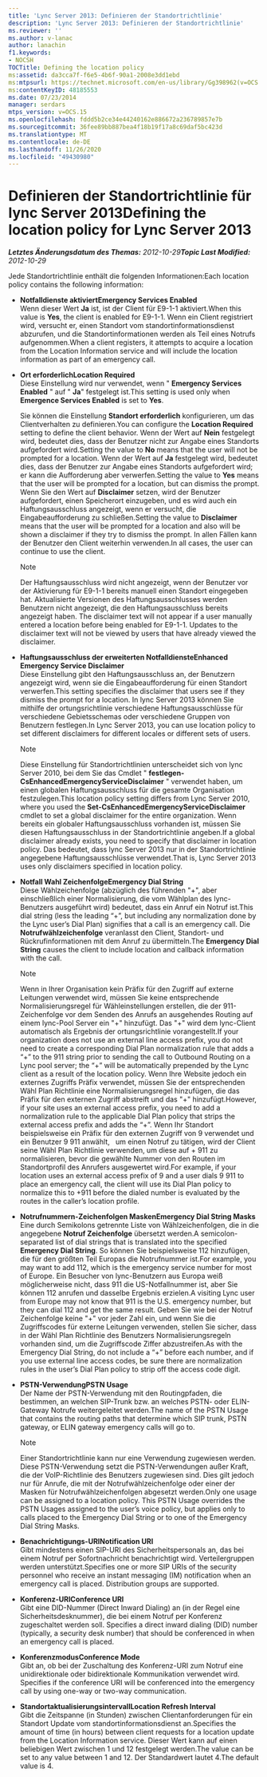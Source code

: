 ```yaml
---
title: 'Lync Server 2013: Definieren der Standortrichtlinie'
description: 'Lync Server 2013: Definieren der Standortrichtlinie'
ms.reviewer: ''
ms.author: v-lanac
author: lanachin
f1.keywords:
- NOCSH
TOCTitle: Defining the location policy
ms:assetid: da3cca7f-f6e5-4b6f-90a1-2008e3dd1ebd
ms:mtpsurl: https://technet.microsoft.com/en-us/library/Gg398962(v=OCS.15)
ms:contentKeyID: 48185553
ms.date: 07/23/2014
manager: serdars
mtps_version: v=OCS.15
ms.openlocfilehash: fddd5b2ce34e44240162e886672a236789857e7b
ms.sourcegitcommit: 36fee89bb887bea4f18b19f17a8c69daf5bc423d
ms.translationtype: MT
ms.contentlocale: de-DE
ms.lasthandoff: 11/26/2020
ms.locfileid: "49430980"
---
```

# <a name="defining-the-location-policy-for-lync-server-2013"></a><span data-ttu-id="1f7f3-103">Definieren der Standortrichtlinie für lync Server 2013</span><span class="sxs-lookup"><span data-stu-id="1f7f3-103">Defining the location policy for Lync Server 2013</span></span>

<div data-xmlns="http://www.w3.org/1999/xhtml">

<div class="topic" data-xmlns="http://www.w3.org/1999/xhtml" data-msxsl="urn:schemas-microsoft-com:xslt" data-cs="https://msdn.microsoft.com/">

<div data-asp="https://msdn2.microsoft.com/asp">



</div>

<div id="mainSection">

<div id="mainBody"><span data-ttu-id="1f7f3-104">

<span> </span></span><span class="sxs-lookup"><span data-stu-id="1f7f3-104">

<span> </span></span></span>

<span data-ttu-id="1f7f3-105">_**Letztes Änderungsdatum des Themas:** 2012-10-29_</span><span class="sxs-lookup"><span data-stu-id="1f7f3-105">_**Topic Last Modified:** 2012-10-29_</span></span>

<span data-ttu-id="1f7f3-106">Jede Standortrichtlinie enthält die folgenden Informationen:</span><span class="sxs-lookup"><span data-stu-id="1f7f3-106">Each location policy contains the following information:</span></span>

  - <span data-ttu-id="1f7f3-107">**Notfalldienste aktiviert**</span><span class="sxs-lookup"><span data-stu-id="1f7f3-107">**Emergency Services Enabled**</span></span>  
    <span data-ttu-id="1f7f3-108">Wenn dieser Wert **Ja** ist, ist der Client für E9-1-1 aktiviert.</span><span class="sxs-lookup"><span data-stu-id="1f7f3-108">When this value is **Yes**, the client is enabled for E9-1-1.</span></span> <span data-ttu-id="1f7f3-109">Wenn ein Client registriert wird, versucht er, einen Standort vom standortinformationsdienst abzurufen, und die Standortinformationen werden als Teil eines Notrufs aufgenommen.</span><span class="sxs-lookup"><span data-stu-id="1f7f3-109">When a client registers, it attempts to acquire a location from the Location Information service and will include the location information as part of an emergency call.</span></span>

<!-- end list -->

  - <span data-ttu-id="1f7f3-110">**Ort erforderlich**</span><span class="sxs-lookup"><span data-stu-id="1f7f3-110">**Location Required**</span></span>  
    <span data-ttu-id="1f7f3-111">Diese Einstellung wird nur verwendet, wenn " **Emergency Services Enabled** " auf " **Ja**" festgelegt ist.</span><span class="sxs-lookup"><span data-stu-id="1f7f3-111">This setting is used only when **Emergence Services Enabled** is set to **Yes**.</span></span>
    
    <span data-ttu-id="1f7f3-112">Sie können die Einstellung **Standort erforderlich** konfigurieren, um das Clientverhalten zu definieren.</span><span class="sxs-lookup"><span data-stu-id="1f7f3-112">You can configure the **Location Required** setting to define the client behavior.</span></span> <span data-ttu-id="1f7f3-113">Wenn der Wert auf **Nein** festgelegt wird, bedeutet dies, dass der Benutzer nicht zur Angabe eines Standorts aufgefordert wird.</span><span class="sxs-lookup"><span data-stu-id="1f7f3-113">Setting the value to **No** means that the user will not be prompted for a location.</span></span> <span data-ttu-id="1f7f3-114">Wenn der Wert auf **Ja** festgelegt wird, bedeutet dies, dass der Benutzer zur Angabe eines Standorts aufgefordert wird; er kann die Aufforderung aber verwerfen.</span><span class="sxs-lookup"><span data-stu-id="1f7f3-114">Setting the value to **Yes** means that the user will be prompted for a location, but can dismiss the prompt.</span></span> <span data-ttu-id="1f7f3-115">Wenn Sie den Wert auf **Disclaimer** setzen, wird der Benutzer aufgefordert, einen Speicherort einzugeben, und es wird auch ein Haftungsausschluss angezeigt, wenn er versucht, die Eingabeaufforderung zu schließen.</span><span class="sxs-lookup"><span data-stu-id="1f7f3-115">Setting the value to **Disclaimer** means that the user will be prompted for a location and also will be shown a disclaimer if they try to dismiss the prompt.</span></span> <span data-ttu-id="1f7f3-116">In allen Fällen kann der Benutzer den Client weiterhin verwenden.</span><span class="sxs-lookup"><span data-stu-id="1f7f3-116">In all cases, the user can continue to use the client.</span></span>
    
    <div>
    

    > [!NOTE]  
    > <span data-ttu-id="1f7f3-p103">Der Haftungsausschluss wird nicht angezeigt, wenn der Benutzer vor der Aktivierung für E9-1-1 bereits manuell einen Standort eingegeben hat. Aktualisierte Versionen des Haftungsausschlusses werden Benutzern nicht angezeigt, die den Haftungsausschluss bereits angezeigt haben. </span><span class="sxs-lookup"><span data-stu-id="1f7f3-p103">The disclaimer text will not appear if a user manually entered a location before being enabled for E9-1-1. Updates to the disclaimer text will not be viewed by users that have already viewed the disclaimer.</span></span>

    
    </div>

<!-- end list -->

  - <span data-ttu-id="1f7f3-119">**Haftungsausschluss der erweiterten Notfalldienste**</span><span class="sxs-lookup"><span data-stu-id="1f7f3-119">**Enhanced Emergency Service Disclaimer**</span></span>  
    <span data-ttu-id="1f7f3-120">Diese Einstellung gibt den Haftungsausschluss an, der Benutzern angezeigt wird, wenn sie die Eingabeaufforderung für einen Standort verwerfen.</span><span class="sxs-lookup"><span data-stu-id="1f7f3-120">This setting specifies the disclaimer that users see if they dismiss the prompt for a location.</span></span> <span data-ttu-id="1f7f3-121">In lync Server 2013 können Sie mithilfe der ortungsrichtlinie verschiedene Haftungsausschlüsse für verschiedene Gebietsschemas oder verschiedene Gruppen von Benutzern festlegen.</span><span class="sxs-lookup"><span data-stu-id="1f7f3-121">In Lync Server 2013, you can use location policy to set different disclaimers for different locales or different sets of users.</span></span>
    
    <div>
    

    > [!NOTE]  
    > <span data-ttu-id="1f7f3-122">Diese Einstellung für Standortrichtlinien unterscheidet sich von lync Server 2010, bei dem Sie das Cmdlet " <STRONG>festlegen-CsEnhancedEmergencyServiceDisclaimer</STRONG> " verwendet haben, um einen globalen Haftungsausschluss für die gesamte Organisation festzulegen.</span><span class="sxs-lookup"><span data-stu-id="1f7f3-122">This location policy setting differs from Lync Server 2010, where you used the <STRONG>Set-CsEnhancedEmergencyServiceDisclaimer</STRONG> cmdlet to set a global disclaimer for the entire organization.</span></span> <span data-ttu-id="1f7f3-123">Wenn bereits ein globaler Haftungsausschluss vorhanden ist, müssen Sie diesen Haftungsausschluss in der Standortrichtlinie angeben.</span><span class="sxs-lookup"><span data-stu-id="1f7f3-123">If a global disclaimer already exists, you need to specify that disclaimer in location policy.</span></span> <span data-ttu-id="1f7f3-124">Das bedeutet, dass lync Server 2013 nur in der Standortrichtlinie angegebene Haftungsausschlüsse verwendet.</span><span class="sxs-lookup"><span data-stu-id="1f7f3-124">That is, Lync Server 2013 uses only disclaimers specified in location policy.</span></span>

    
    </div>

<!-- end list -->

  - <span data-ttu-id="1f7f3-125">**Notfall Wahl Zeichenfolge**</span><span class="sxs-lookup"><span data-stu-id="1f7f3-125">**Emergency Dial String**</span></span>  
    <span data-ttu-id="1f7f3-126">Diese Wählzeichenfolge (abzüglich des führenden "+", aber einschließlich einer Normalisierung, die vom Wählplan des lync-Benutzers ausgeführt wird) bedeutet, dass ein Anruf ein Notruf ist.</span><span class="sxs-lookup"><span data-stu-id="1f7f3-126">This dial string (less the leading “+”, but including any normalization done by the Lync user’s Dial Plan) signifies that a call is an emergency call.</span></span> <span data-ttu-id="1f7f3-127">Die **Notrufwählzeichenfolge** veranlasst den Client, Standort- und Rückrufinformationen mit dem Anruf zu übermitteln.</span><span class="sxs-lookup"><span data-stu-id="1f7f3-127">The **Emergency Dial String** causes the client to include location and callback information with the call.</span></span>
    
    <div>
    

    > [!NOTE]  
    > <span data-ttu-id="1f7f3-128">Wenn in Ihrer Organisation kein Präfix für den Zugriff auf externe Leitungen verwendet wird, müssen Sie keine entsprechende Normalisierungsregel für Wähleinstellungen erstellen, die der 911-Zeichenfolge vor dem Senden des Anrufs an ausgehendes Routing auf einem lync-Pool Server ein "+" hinzufügt. Das "+" wird dem lync-Client automatisch als Ergebnis der ortungsrichtlinie vorangestellt.</span><span class="sxs-lookup"><span data-stu-id="1f7f3-128">If your organization does not use an external line access prefix, you do not need to create a corresponding Dial Plan normalization rule that adds a “+” to the 911 string prior to sending the call to Outbound Routing on a Lync pool server; the “+” will be automatically prepended by the Lync client as a result of the location policy.</span></span> <span data-ttu-id="1f7f3-129">Wenn Ihre Website jedoch ein externes Zugriffs Präfix verwendet, müssen Sie der entsprechenden Wähl Plan Richtlinie eine Normalisierungsregel hinzufügen, die das Präfix für den externen Zugriff abstreift und das "+" hinzufügt.</span><span class="sxs-lookup"><span data-stu-id="1f7f3-129">However, if your site uses an external access prefix, you need to add a normalization rule to the applicable Dial Plan policy that strips the external access prefix and adds the “+”.</span></span> <span data-ttu-id="1f7f3-130">Wenn Ihr Standort beispielsweise ein Präfix für den externen Zugriff von 9 verwendet und ein Benutzer 9 911 anwählt, &nbsp; um einen Notruf zu tätigen, wird der Client seine Wähl Plan Richtlinie verwenden, um diese auf + 911 zu normalisieren, bevor die gewählte Nummer von den Routen im Standortprofil des Anrufers ausgewertet wird.</span><span class="sxs-lookup"><span data-stu-id="1f7f3-130">For example, if your location uses an external access prefix of 9 and a user dials 9&nbsp;911 to place an emergency call, the client will use its Dial Plan policy to normalize this to +911 before the dialed number is evaluated by the routes in the caller’s location profile.</span></span>

    
    </div>

<!-- end list -->

  - <span data-ttu-id="1f7f3-131">**Notrufnummern-Zeichenfolgen Masken**</span><span class="sxs-lookup"><span data-stu-id="1f7f3-131">**Emergency Dial String Masks**</span></span>  
    <span data-ttu-id="1f7f3-132">Eine durch Semikolons getrennte Liste von Wählzeichenfolgen, die in die angegebene **Notruf Zeichenfolge** übersetzt werden.</span><span class="sxs-lookup"><span data-stu-id="1f7f3-132">A semicolon-separated list of dial strings that is translated into the specified **Emergency Dial String**.</span></span> <span data-ttu-id="1f7f3-133">So können Sie beispielsweise 112 hinzufügen, die für den größten Teil Europas die Notrufnummer ist.</span><span class="sxs-lookup"><span data-stu-id="1f7f3-133">For example, you may want to add 112, which is the emergency service number for most of Europe.</span></span> <span data-ttu-id="1f7f3-134">Ein Besucher von lync-Benutzern aus Europa weiß möglicherweise nicht, dass 911 die US-Notfallnummer ist, aber Sie können 112 anrufen und dasselbe Ergebnis erzielen.</span><span class="sxs-lookup"><span data-stu-id="1f7f3-134">A visiting Lync user from Europe may not know that 911 is the U.S. emergency number, but they can dial 112 and get the same result.</span></span> <span data-ttu-id="1f7f3-135">Geben Sie wie bei der Notruf Zeichenfolge keine "+" vor jeder Zahl ein, und wenn Sie die Zugriffscodes für externe Leitungen verwenden, stellen Sie sicher, dass in der Wähl Plan Richtlinie des Benutzers Normalisierungsregeln vorhanden sind, um die Zugriffscode Ziffer abzustreifen.</span><span class="sxs-lookup"><span data-stu-id="1f7f3-135">As with the Emergency Dial String, do not include a “+” before each number, and if you use external line access codes, be sure there are normalization rules in the user’s Dial Plan policy to strip off the access code digit.</span></span>

<!-- end list -->

  - <span data-ttu-id="1f7f3-136">**PSTN-Verwendung**</span><span class="sxs-lookup"><span data-stu-id="1f7f3-136">**PSTN Usage**</span></span>  
    <span data-ttu-id="1f7f3-137">Der Name der PSTN-Verwendung mit den Routingpfaden, die bestimmen, an welchen SIP-Trunk bzw. an welches PSTN- oder ELIN-Gateway Notrufe weitergeleitet werden.</span><span class="sxs-lookup"><span data-stu-id="1f7f3-137">The name of the PSTN Usage that contains the routing paths that determine which SIP trunk, PSTN gateway, or ELIN gateway emergency calls will go to.</span></span>
    
    <div>
    

    > [!NOTE]  
    > <span data-ttu-id="1f7f3-p109">Einer Standortrichtlinie kann nur eine Verwendung zugewiesen werden. Diese PSTN-Verwendung setzt die PSTN-Verwendungen außer Kraft, die der VoIP-Richtlinie des Benutzers zugewiesen sind. Dies gilt jedoch nur für Anrufe, die mit der Notrufwählzeichenfolge oder einer der Masken für Notrufwählzeichenfolgen abgesetzt werden.</span><span class="sxs-lookup"><span data-stu-id="1f7f3-p109">Only one usage can be assigned to a location policy. This PSTN Usage overrides the PSTN Usages assigned to the user’s voice policy, but applies only to calls placed to the Emergency Dial String or to one of the Emergency Dial String Masks.</span></span>

    
    </div>

<!-- end list -->

  - <span data-ttu-id="1f7f3-140">**Benachrichtigungs-URI**</span><span class="sxs-lookup"><span data-stu-id="1f7f3-140">**Notification URI**</span></span>  
    <span data-ttu-id="1f7f3-p110">Gibt mindestens einen SIP-URI des Sicherheitspersonals an, das bei einem Notruf per Sofortnachricht benachrichtigt wird. Verteilergruppen werden unterstützt.</span><span class="sxs-lookup"><span data-stu-id="1f7f3-p110">Specifies one or more SIP URIs of the security personnel who receive an instant messaging (IM) notification when an emergency call is placed. Distribution groups are supported.</span></span>

<!-- end list -->

  - <span data-ttu-id="1f7f3-143">**Konferenz-URI**</span><span class="sxs-lookup"><span data-stu-id="1f7f3-143">**Conference URI**</span></span>  
    <span data-ttu-id="1f7f3-144">Gibt eine DID-Nummer (Direct Inward Dialing) an (in der Regel eine Sicherheitsdesknummer), die bei einem Notruf per Konferenz zugeschaltet werden soll.  </span><span class="sxs-lookup"><span data-stu-id="1f7f3-144">Specifies a direct inward dialing (DID) number (typically, a security desk number) that should be conferenced in when an emergency call is placed.</span></span>

<!-- end list -->

  - <span data-ttu-id="1f7f3-145">**Konferenzmodus**</span><span class="sxs-lookup"><span data-stu-id="1f7f3-145">**Conference Mode**</span></span>  
    <span data-ttu-id="1f7f3-146">Gibt an, ob bei der Zuschaltung des Konferenz-URI zum Notruf eine unidirektionale oder bidirektionale Kommunikation verwendet wird. </span><span class="sxs-lookup"><span data-stu-id="1f7f3-146">Specifies if the conference URI will be conferenced into the emergency call by using one-way or two-way communication.</span></span>

<!-- end list -->

  - <span data-ttu-id="1f7f3-147">**Standortaktualisierungsintervall**</span><span class="sxs-lookup"><span data-stu-id="1f7f3-147">**Location Refresh Interval**</span></span>  
    <span data-ttu-id="1f7f3-148">Gibt die Zeitspanne (in Stunden) zwischen Clientanforderungen für ein Standort Update vom standortinformationsdienst an.</span><span class="sxs-lookup"><span data-stu-id="1f7f3-148">Specifies the amount of time (in hours) between client requests for a location update from the Location Information service.</span></span> <span data-ttu-id="1f7f3-149">Dieser Wert kann auf einen beliebigen Wert zwischen 1 und 12 festgelegt werden.</span><span class="sxs-lookup"><span data-stu-id="1f7f3-149">The value can be set to any value between 1 and 12.</span></span> <span data-ttu-id="1f7f3-150">Der Standardwert lautet 4.</span><span class="sxs-lookup"><span data-stu-id="1f7f3-150">The default value is 4.</span></span>

<span data-ttu-id="1f7f3-151"></div>

<span> </span>

</div>

</div>

</span><span class="sxs-lookup"><span data-stu-id="1f7f3-151"></div>

<span> </span>

</div>

</div>

</span></span></div>


